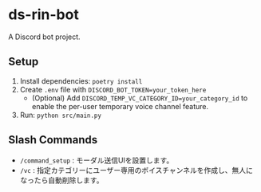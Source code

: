 # ds-rin-bot

A Discord bot project.

## Setup

1. Install dependencies: `poetry install`
2. Create `.env` file with `DISCORD_BOT_TOKEN=your_token_here`
   - (Optional) Add `DISCORD_TEMP_VC_CATEGORY_ID=your_category_id` to enable the per-user temporary voice channel feature.
3. Run: `python src/main.py`

## Slash Commands

- `/command_setup` : モーダル送信UIを設置します。
- `/vc` : 指定カテゴリーにユーザー専用のボイスチャンネルを作成し、無人になったら自動削除します。
